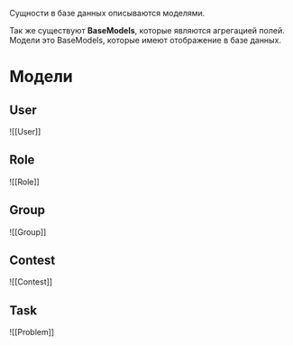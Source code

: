 Сущности в базе данных описываются моделями. 

Так же существуют **BaseModels**, которые являются агрегацией полей. Модели это BaseModels, которые имеют отображение в базе данных.
# Модели
## User
![[User]]
## Role
![[Role]]

## Group
![[Group]]


## Contest
![[Contest]]


## Task
![[Problem]]